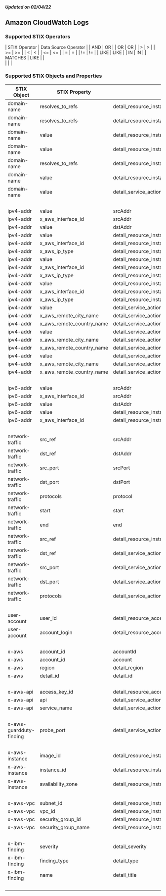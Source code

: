 ##### Updated on 02/04/22
## Amazon CloudWatch Logs
### Supported STIX Operators
| STIX Operator | Data Source Operator |
| AND | OR |
| OR | OR |
| > | > |
| >= | >= |
| < | < |
| <= | <= |
| = | = |
| != | != |
| LIKE | LIKE |
| IN | IN |
| MATCHES | LIKE |
| <br> | | |
### Supported STIX Objects and Properties
| STIX Object | STIX Property | Data Source Field |
|--|--|--|
| domain-name | resolves_to_refs | detail_resource_instanceDetails_networkInterfaces_0_privateIpAddress |
| domain-name | resolves_to_refs | detail_resource_instanceDetails_networkInterfaces_0_publicIp |
| domain-name | value | detail_resource_instanceDetails_networkInterfaces_0_privateDnsName |
| domain-name | value | detail_resource_instanceDetails_networkInterfaces_0_publicDnsName |
| domain-name | resolves_to_refs | detail_resource_instanceDetails_networkInterfaces_1_privateIpAddress |
| domain-name | value | detail_resource_instanceDetails_networkInterfaces_1_privateDnsName |
| domain-name | value | detail_service_action_dnsRequestAction_domain |
| <br> | | |
| ipv4-addr | value | srcAddr |
| ipv4-addr | x_aws_interface_id | srcAddr |
| ipv4-addr | value | dstAddr |
| ipv4-addr | value | detail_resource_instanceDetails_networkInterfaces_0_privateIpAddress |
| ipv4-addr | x_aws_interface_id | detail_resource_instanceDetails_networkInterfaces_0_privateIpAddress |
| ipv4-addr | x_aws_ip_type | detail_resource_instanceDetails_networkInterfaces_0_privateIpAddress |
| ipv4-addr | value | detail_resource_instanceDetails_networkInterfaces_0_publicIp |
| ipv4-addr | x_aws_interface_id | detail_resource_instanceDetails_networkInterfaces_0_publicIp |
| ipv4-addr | x_aws_ip_type | detail_resource_instanceDetails_networkInterfaces_0_publicIp |
| ipv4-addr | value | detail_resource_instanceDetails_networkInterfaces_1_privateIpAddress |
| ipv4-addr | x_aws_interface_id | detail_resource_instanceDetails_networkInterfaces_1_privateIpAddress |
| ipv4-addr | x_aws_ip_type | detail_resource_instanceDetails_networkInterfaces_1_privateIpAddress |
| ipv4-addr | value | detail_service_action_networkConnectionAction_remoteIpDetails_ipAddressV4 |
| ipv4-addr | x_aws_remote_city_name | detail_service_action_networkConnectionAction_remoteIpDetails_ipAddressV4 |
| ipv4-addr | x_aws_remote_country_name | detail_service_action_networkConnectionAction_remoteIpDetails_ipAddressV4 |
| ipv4-addr | value | detail_service_action_portProbeAction_portProbeDetails_0_remoteIpDetails_ipAddressV4 |
| ipv4-addr | x_aws_remote_city_name | detail_service_action_portProbeAction_portProbeDetails_0_remoteIpDetails_ipAddressV4 |
| ipv4-addr | x_aws_remote_country_name | detail_service_action_portProbeAction_portProbeDetails_0_remoteIpDetails_ipAddressV4 |
| ipv4-addr | value | detail_service_action_awsApiCallAction_remoteIpDetails_ipAddressV4 |
| ipv4-addr | x_aws_remote_city_name | detail_service_action_awsApiCallAction_remoteIpDetails_ipAddressV4 |
| ipv4-addr | x_aws_remote_country_name | detail_service_action_awsApiCallAction_remoteIpDetails_ipAddressV4 |
| <br> | | |
| ipv6-addr | value | srcAddr |
| ipv6-addr | x_aws_interface_id | srcAddr |
| ipv6-addr | value | dstAddr |
| ipv6-addr | value | detail_resource_instanceDetails_networkInterfaces_0_ipv6Addresses_0 |
| ipv6-addr | x_aws_interface_id | detail_resource_instanceDetails_networkInterfaces_0_ipv6Addresses_0 |
| <br> | | |
| network-traffic | src_ref | srcAddr |
| network-traffic | dst_ref | dstAddr |
| network-traffic | src_port | srcPort |
| network-traffic | dst_port | dstPort |
| network-traffic | protocols | protocol |
| network-traffic | start | start |
| network-traffic | end | end |
| network-traffic | src_ref | detail_resource_instanceDetails_networkInterfaces_0_privateIpAddress |
| network-traffic | dst_ref | detail_service_action_networkConnectionAction_remoteIpDetails_ipAddressV4 |
| network-traffic | src_port | detail_service_action_networkConnectionAction_localPortDetails_port |
| network-traffic | dst_port | detail_service_action_networkConnectionAction_remotePortDetails_port |
| network-traffic | protocols | detail_service_action_networkConnectionAction_protocol |
| <br> | | |
| user-account | user_id | detail_resource_accessKeyDetails_principalId |
| user-account | account_login | detail_resource_accessKeyDetails_userName |
| <br> | | |
| x-aws | account_id | accountId |
| x-aws | account_id | account |
| x-aws | region | detail_region |
| x-aws | detail_id | detail_id |
| <br> | | |
| x-aws-api | access_key_id | detail_resource_accessKeyDetails_accessKeyId |
| x-aws-api | api | detail_service_action_awsApiCallAction_api |
| x-aws-api | service_name | detail_service_action_awsApiCallAction_serviceName |
| <br> | | |
| x-aws-guardduty-finding | probe_port | detail_service_action_portProbeAction_portProbeDetails_0_localPortDetails_port |
| <br> | | |
| x-aws-instance | image_id | detail_resource_instanceDetails_imageId |
| x-aws-instance | instance_id | detail_resource_instanceDetails_instanceId |
| x-aws-instance | availability_zone | detail_resource_instanceDetails_availabilityZone |
| <br> | | |
| x-aws-vpc | subnet_id | detail_resource_instanceDetails_networkInterfaces_0_subnetId |
| x-aws-vpc | vpc_id | detail_resource_instanceDetails_networkInterfaces_0_vpcId |
| x-aws-vpc | security_group_id | detail_resource_instanceDetails_networkInterfaces_0_securityGroups_0_groupId |
| x-aws-vpc | security_group_name | detail_resource_instanceDetails_networkInterfaces_0_securityGroups_0_groupName |
| <br> | | |
| x-ibm-finding | severity | detail_severity |
| x-ibm-finding | finding_type | detail_type |
| x-ibm-finding | name | detail_title |
| <br> | | |
